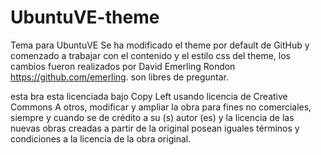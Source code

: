 UbuntuVE-theme
==============

Tema para UbuntuVE
Se ha modificado el theme por default de GitHub y comenzado a trabajar con el contenido y el estilo css del theme, 
los cambios fueron realizados por David Emerling Rondon https://github.com/emerling.  son libres de preguntar.

esta bra esta licenciada bajo Copy Left  usando licencia de Creative Commons
A otros, modificar y ampliar la obra para fines no comerciales, siempre y cuando se de crédito a su (s) autor (es) 
y la licencia de las nuevas obras creadas a partir de la original posean iguales términos y condiciones a la licencia de la obra original.
